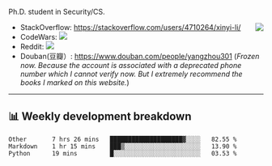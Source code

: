 Ph.D. student in Security/CS.

<img align="right" src="https://github-readme-stats.vercel.app/api?username=li-xin-yi&count_private=true&show_icons=true&hide_title=true&theme=tokyonight" />

- StackOverflow: https://stackoverflow.com/users/4710264/xinyi-li/
- CodeWars: [![](https://www.codewars.com/users/xy-li/badges/micro)](https://www.codewars.com/users/xy-li/)
- Reddit: [![](https://img.shields.io/reddit/user-karma/combined/xy-li?style=social)](https://www.reddit.com/user/xy-li/)
- Douban(豆瓣）: https://www.douban.com/people/yangzhou301  (*Frozen now. Because the account is associated with a deprecated phone number which I cannot verify now. But I extremely recommend the books I marked on this website.*)

---

## 📊 Weekly development breakdown

<!--START_SECTION:waka-->
```text
Other       7 hrs 26 mins   ████████████████████▓░░░░   82.55 % 
Markdown    1 hr 15 mins    ███▒░░░░░░░░░░░░░░░░░░░░░   13.90 % 
Python      19 mins         █░░░░░░░░░░░░░░░░░░░░░░░░   03.53 % 
```
<!--END_SECTION:waka-->
